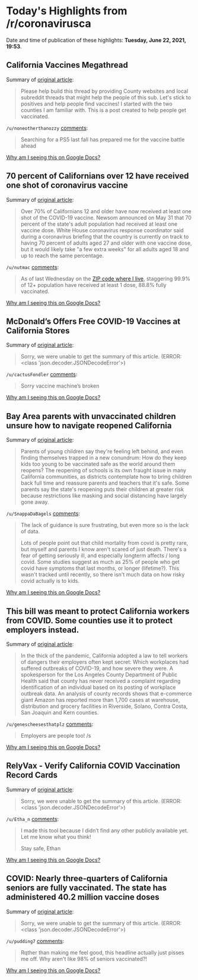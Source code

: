 # Today's Highlights from /r/coronavirusca

Date and time of publication of these highlights: **Tuesday, June 22, 2021, 19:53**.

## California Vaccines Megathread

Summary of [original article](https://www.reddit.com/r/CoronavirusCA/comments/l35yck/california_vaccines_megathread/):

> Please help build this thread by providing County websites and local subreddit threads that might help the people of this sub. Let's stick to positives and help people find vaccines! I started with the two counties I am familiar with. This is a post created to help people get vaccinated.

`/u/noneotherthanozzy` [comments](https://www.reddit.com/r/CoronavirusCA/comments/l35yck/california_vaccines_megathread/):

> Searching for a PS5 last fall has prepared me for the vaccine battle ahead

[Why am I seeing this on Google Docs?](https://docs.google.com/document/d/1Dc6We63vOXIZsc0op-Bt4abqkYjXzOigalQqFxmvvbM/edit?usp=sharing)

## 70 percent of Californians over 12 have received one shot of coronavirus vaccine

Summary of [original article](https://thehill.com/homenews/state-watch/559623-70-percent-of-californians-over-12-have-received-one-shot-of-coronavirus):

> Over 70% of Californians 12 and older have now received at least one shot of the COVID-19 vaccine. Newsom announced on May 31 that 70 percent of the state's adult population had received at least one vaccine dose. White House coronavirus response coordinator said during a coronavirus briefing that the country is currently on track to having 70 percent of adults aged 27 and older with one vaccine dose, but it would likely take "a few extra weeks" for all adults aged 18 and up to reach the same percentage.

`/u/nutmac` [comments](https://www.reddit.com/r/CoronavirusCA/comments/o61jtb/70_percent_of_californians_over_12_have_received/):

> As of last Wednesday on the [ZIP code where I live](https://data.chhs.ca.gov/dataset/covid-19-vaccine-progress-dashboard-data-by-zip-code/resource/f9584d29-aa1b-4bc1-8e01-c455a6215e39), staggering 99.9% of 12+ population have received at least 1 dose, 88.8% fully vaccinated.

[Why am I seeing this on Google Docs?](https://docs.google.com/document/d/1Dc6We63vOXIZsc0op-Bt4abqkYjXzOigalQqFxmvvbM/edit?usp=sharing)

## McDonald’s Offers Free COVID-19 Vaccines at California Stores

Summary of [original article](https://www.nbclosangeles.com/news/local/mcdonalds-offers-free-covid-19-vaccines-at-their-california-stores/2621240/):

> Sorry, we were unable to get the summary of this article. (ERROR: <class 'json.decoder.JSONDecodeError'>)

`/u/cactusFondler` [comments](https://www.reddit.com/r/CoronavirusCA/comments/o52ef3/mcdonalds_offers_free_covid19_vaccines_at/):

> Sorry vaccine machine’s broken

[Why am I seeing this on Google Docs?](https://docs.google.com/document/d/1Dc6We63vOXIZsc0op-Bt4abqkYjXzOigalQqFxmvvbM/edit?usp=sharing)

## Bay Area parents with unvaccinated children unsure how to navigate reopened California

Summary of [original article](https://www.sfchronicle.com/health/article/Bay-Area-parents-with-unvaccinated-children-16260894.php):

> Parents of young children say they're feeling left behind, and even finding themselves trapped in a new conundrum: How do they keep kids too young to be vaccinated safe as the world around them reopens? The reopening of schools is its own fraught issue in many California communities, as districts contemplate how to bring children back full time and reassure parents and teachers that it's safe. Some parents say the state's reopening puts their children at greater risk because restrictions like masking and social distancing have largely gone away.

`/u/SnappaDaBagels` [comments](https://www.reddit.com/r/CoronavirusCA/comments/o592us/bay_area_parents_with_unvaccinated_children/):

> The lack of guidance is sure frustrating, but even more so is the lack of data. 
> 
> Lots of people point out that child mortality from covid is pretty rare, but myself and parents I know aren't scared of just death. There's a fear of getting seriously ill, and especially longterm affects / long covid. Some studies suggest as much as 25% of people who get covid have symptoms that last months, or longer (lifetime?). This wasn't tracked until recently, so there isn't much data on how risky covid actually is to kids.

[Why am I seeing this on Google Docs?](https://docs.google.com/document/d/1Dc6We63vOXIZsc0op-Bt4abqkYjXzOigalQqFxmvvbM/edit?usp=sharing)

## This bill was meant to protect California workers from COVID. Some counties use it to protect employers instead.

Summary of [original article](https://www.ocregister.com/2021/06/20/this-bill-was-meant-to-protect-california-workers-from-covid-some-counties-use-it-to-protect-employers-instead/):

> In the thick of the pandemic, California adopted a law to tell workers of dangers their employers often kept secret: Which workplaces had suffered outbreaks of COVID-19, and how severe they were. A spokesperson for the Los Angeles County Department of Public Health said that county has never received a complaint regarding identification of an individual based on its posting of workplace outbreak data. An analysis of county records shows that e-commerce giant Amazon has reported more than 1,700 cases at warehouse, distribution and grocery facilities in Riverside, Solano, Contra Costa, San Joaquin and Kern counties.

`/u/genescheesesthatplz` [comments](https://www.reddit.com/r/CoronavirusCA/comments/o4ox48/this_bill_was_meant_to_protect_california_workers/):

> Employers are people too!
> /s

[Why am I seeing this on Google Docs?](https://docs.google.com/document/d/1Dc6We63vOXIZsc0op-Bt4abqkYjXzOigalQqFxmvvbM/edit?usp=sharing)

## RelyVax - Verify California COVID Vaccination Record Cards

Summary of [original article](https://relyvax.com):

> Sorry, we were unable to get the summary of this article. (ERROR: <class 'json.decoder.JSONDecodeError'>)

`/u/Etha_n` [comments](https://www.reddit.com/r/CoronavirusCA/comments/o4m2my/relyvax_verify_california_covid_vaccination/):

> I made this tool because I didn’t find any other publicly available yet. Let me know what you think!
> 
> Stay safe,
> Ethan

[Why am I seeing this on Google Docs?](https://docs.google.com/document/d/1Dc6We63vOXIZsc0op-Bt4abqkYjXzOigalQqFxmvvbM/edit?usp=sharing)

## COVID: Nearly three-quarters of California seniors are fully vaccinated. The state has administered 40.2 million vaccine doses

Summary of [original article](https://www.mercurynews.com/2021/06/19/covid-nearly-three-quarters-of-california-seniors-are-fully-vaccinated/):

> Sorry, we were unable to get the summary of this article. (ERROR: <class 'json.decoder.JSONDecodeError'>)

`/u/pudding7` [comments](https://www.reddit.com/r/CoronavirusCA/comments/o4674x/covid_nearly_threequarters_of_california_seniors/):

> Rqther than making me feel good, this headline actually just pisses me off.  Why aren't like 98% of seniors vaccinated?!

[Why am I seeing this on Google Docs?](https://docs.google.com/document/d/1Dc6We63vOXIZsc0op-Bt4abqkYjXzOigalQqFxmvvbM/edit?usp=sharing)

